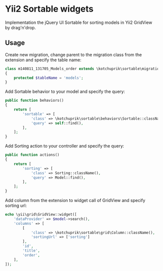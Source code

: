 # Yii2 Sortable widgets

Implementation the jQuery UI Sortable for sorting models in Yii2 GridView by drag'n'drop.

## Usage

Create new migration, change parent to the migration class from the extension and specify the table name:

```php
class m140811_131705_Models_order extends \kotchuprik\sortable\migrations\Migration
{
    protected $tableName = 'models';
}
```

Add Sortable behavior to your model and specify the query:

```php
public function behaviors()
{
    return [
        'sortable' => [
            'class' => \kotchuprik\sortable\behaviors\Sortable::className(),
            'query' => self::find(),
        ],
    ];
}
```

Add Sorting action to your controller and specify the query:

```php
public function actions()
{
    return [
        'sorting' => [
            'class' => Sorting::className(),
            'query' => Model::find(),
        ],
    ];
}
```

Add column from the extension to widget call of GridView and specify sorting url:

```php
echo \yii\grid\GridView::widget([
    'dataProvider' => $model->search(),
    'columns' => [
        [
            'class' => \kotchuprik\sortable\grid\Column::className(),
            'sortingUrl' => ['sorting']
        ],
        'id',
        'title',
        'order',
    ],
]);
```
